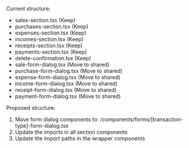 Current structure:
- sales-section.tsx (Keep)
- purchases-section.tsx (Keep)
- expenses-section.tsx (Keep)
- incomes-section.tsx (Keep)
- receipts-section.tsx (Keep)
- payments-section.tsx (Keep)
- delete-confirmation.tsx (Keep)
- sale-form-dialog.tsx (Move to shared)
- purchase-form-dialog.tsx (Move to shared)
- expense-form-dialog.tsx (Move to shared)
- income-form-dialog.tsx (Move to shared)
- receipt-form-dialog.tsx (Move to shared)
- payment-form-dialog.tsx (Move to shared)

Proposed structure:
1. Move form dialog components to: /components/forms/[transaction-type]-form-dialog.tsx
2. Update the imports in all section components
3. Update the import paths in the wrapper components
